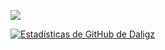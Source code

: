 ![](https://komarev.com/ghpvc/?username=Daligz&color=orange)

[![Estadísticas de GitHub de
Daligz](https://github-readme-stats.vercel.app/api?username=Daligz&count_private=true&show_icons=true&theme=onedark)](https://github.com/Daligz)
